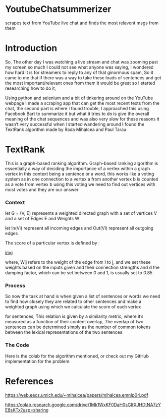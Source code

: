# YoutubeChatsummerizer
scrapes text from YouTube live chat and finds the most relavent msgs from them

# Introduction
So, The other day I was watching a live stream and chat was zooming past my screen so much I could not see what anyone was saying, I wondered how hard it is for streamers to reply to any of that ginormous spam, So it came to me that if there was a way to take these loads of sentences and get the most important/relevant ones from them it would be great so I started researching how to do it,

Using python and selenium and a bit of tinkering around on the YouTube webpage I made a scraping app that can get the most recent texts from the chat, the second part is where I found trouble, I approached this using Facebook Bart to summarize it but what it tries to do is give the overall meaning of the chat sequences and was also very slow for these reasons it wasn’t very successful when I started wandering around I found the TextRank algorithm made by Rada Mihalcea and Paul Tarau

# TextRank
This is a graph-based ranking algorithm. Graph-based ranking algorithm is essentially a way of deciding the importance of a vertex within a graph vertex in this context being a sentence or a word, this works like a voting system as in one connection to a vertex a from another vertex b is counted as a vote from vertex b using this voting we need to find out vertices with most votes and they are our answer

### Context
let G = (V, E) represents a weighted directed graph with a set of vertices V and a set of Edges E and Weights W

let In(Vi) represent all incoming edges and Out(Vi) represent all outgoing edges

The score of a particular vertex is defined by :

[img](https://substackcdn.com/image/fetch/f_auto,q_auto:good,fl_progressive:steep/https%3A%2F%2Fbucketeer-e05bbc84-baa3-437e-9518-adb32be77984.s3.amazonaws.com%2Fpublic%2Fimages%2Ff175ec37-b14c-4aa7-b3b6-e2ba129a1e29_565x96.png)

where, Wij refers to the weight of the edge from I to j, and we set these weights based on the inputs given and their connection strengths and d the damping factor, which can be set between 0 and 1, is usually set to 0.85

### Process
So now the task at hand is when given a list of sentences or words we need to find how closely they are related to other sentences and make a weighted graph using which we calculate the score of each vertex

for sentences, This relation is given by a similarity metric, where it’s measured as a function of their content overlap, The overlap of two sentences can be determined simply as the number of common tokens between the lexical representations of the two sentences

### The Code
Here is the colab for the algorithm mentioned, or check out my GitHub implementation for the problem

# References

https://web.eecs.umich.edu/~mihalcea/papers/mihalcea.emnlp04.pdf

https://colab.research.google.com/drive/1Mk1WxKF0DaH0sGlfXJHDtNA7zYE8sKTx?usp=sharing
